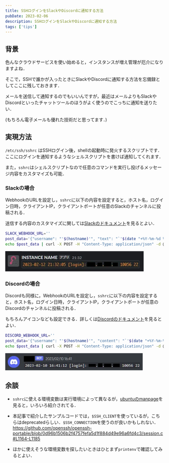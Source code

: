 ```yaml
---
title: SSHログインをSlackやDiscordに通知する方法
pubDate: 2023-02-06
description: SSHログインをSlackやDiscordに通知する方法
tags: ['tips']
---
```


## 背景

色んなクラウドサービスを使い始めると，インスタンスが増え管理が厄介になりますよね．

そこで，SSHで誰かが入ったときにSlackやDiscordに通知する方法を忘備録としてここに残しておきます．

メールを送信して通知するのでもいいんですが，最近はメールよりもSlackやDiscordといったチャットツールのほうがよく使うのでこっちに通知を送りたい．

(もちろん電子メールも優れた技術だと思ってます．)

## 実現方法

`/etc/ssh/sshrc` はSSHログイン後，shellの起動時に発火するスクリプトです．
ここにログインを通知するようなシェルスクリプトを書けば通知してくれます．

また，`sshrc`はシェルスクリプトなので任意のコマンドを実行し投げるメッセージ内容をカスタマイズも可能．

### Slackの場合

WebhookのURLを設定し，`sshrc`に以下の内容を設定すると，ホスト名，ログイン日時，クライアントIP，クライアントポートが任意のSlackのチャンネルに投稿される．

送信する内容のカスタマイズに関しては[Slackのドキュメント](https://api.slack.com/messaging/webhooks)を見るとよい．

```sh /etc/ssh/sshrc
SLACK_WEBHOOK_URL=''
post_data='{"username": "'$(hostname)'", "text": "`'$(date "+%Y-%m-%d %H:%M:%S")' [login]: '$($SSH_CLIENT)'`"}'
echo $post_data | curl -X POST -H "Content-Type: application/json" -d @- $SLACK_WEBHOOK_URL
```

![sshrc slack](./assets/sshrc_slack.webp)

### Discordの場合

Discordも同様に，WebhookのURLを設定し，`sshrc`に以下の内容を設定すると，ホスト名，ログイン日時，クライアントIP，クライアントポートが任意のDiscordのチャンネルに投稿される．

もちろんアイコンなども設定できる．詳しくは[Discordのドキュメント](https://discord.com/developers/docs/resources/webhook)を見るとよい．

```sh /etc/ssh/sshrc
DISCORD_WEBHOOK_URL=''
post_data='{"username": "'$(hostname)'", "content": "`'$(date "+%Y-%m-%d %H:%M:%S")' [login]: '$($SSH_CLIENT)'`"}'
echo $post_data | curl -X POST -H "Content-Type: application/json" -d @- $DISCORD_WEBHOOK_URL
```

![sshrc discord](./assets/sshrc_discord.webp)

## 余談

- `sshrc`に使える環境変数は実行環境によって異なるが，[ubuntuのmanpage](https://manpages.ubuntu.com/manpages/jammy/en/man1/ssh.1.html#environment)を見ると，いろいろ紹介されてる．

- 本記事で紹介したサンプルコードでは，`$SSH_CLIENT`を使っているが，こちらはdeprecatedらしい．`$SSH_CONNECTION`を使うのが良いかもしれない．
  https://github.com/openssh/openssh-portable/blob/0d96b1506b2f4757fefa5d1f884d49e96a6fd4c3/session.c#L1164-L1185

- ほかに使えそうな環境変数を探したいときはひとまず`printenv`で確認してみるとよい．
